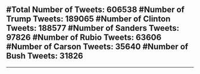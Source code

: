 #Total Number of Tweets: 606538 
#Number of Trump Tweets: 189065
#Number of Clinton Tweets: 188577
#Number of Sanders Tweets: 97826
#Number of Rubio Tweets: 63606
#Number of Carson Tweets: 35640
#Number of Bush Tweets: 31826
---
---
